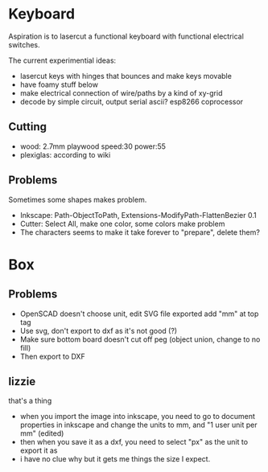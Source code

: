 # Keyboard

Aspiration is to lasercut a functional keyboard with functional electrical switches.

The current experimential ideas:
- lasercut keys with hinges that bounces and make keys movable
- have foamy stuff below
- make electrical connection of wire/paths by a kind of xy-grid
- decode by simple circuit, output serial ascii? esp8266 coprocessor

## Cutting

- wood: 2.7mm playwood speed:30 power:55
- plexiglas: according to wiki

## Problems

Sometimes some shapes makes problem.

- Inkscape: Path-ObjectToPath, Extensions-ModifyPath-FlattenBezier 0.1
- Cutter: Select All, make one color, some colors make problem
- The characters seems to make it take forever to "prepare", delete them?

# Box

## Problems

- OpenSCAD doesn't choose unit, edit SVG file exported add "mm" at top tag
- Use svg, don't export to dxf as it's not good (?)
- Make sure bottom board doesn't cut off peg
  (object union, change to no fill)
- Then export to DXF

## lizzie

that's a thing

- when you import the image into inkscape, you need to go to document properties in inkscape and change the units to mm, and "1 user unit per mm" (edited)
- then when you save it as a dxf, you need to select "px" as the unit to export it as
- i have no clue why but it gets me things the size I expect.


